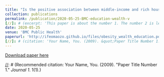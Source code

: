 ```yaml
---
title: "Is the positive association between middle-income and rich household wealth and adult sub-Saharan African women's overweight status modified by the level of educational attainment? A cross-sectional study of 22 countries"
collection: publications
permalink: /publication/2020-05-25-BMC-education-wealth-v
[//]: # (excerpt: 'This paper is about the number 1. The number 2 is left for future work.')
date: 2020-05-25
venue: 'BMC Public Health'
paperurl: 'http://ifeomaozo.github.io/files/obesity_wealth_education.pdf'
[//]: # (citation: 'Your Name, You. (2009). &quot;Paper Title Number 1.&quot; <i>Journal 1</i>. 1(1).')
---
```

[//]: # (This paper is about the number 1. The number 2 is left for future work.)

[Download paper here](http://ifeomaozo.github.io/files/obesity_wealth_education.pdf)

[//]: # (Recommended citation: Your Name, You. (2009). "Paper Title Number 1." <i>Journal 1</i>. 1(1).)